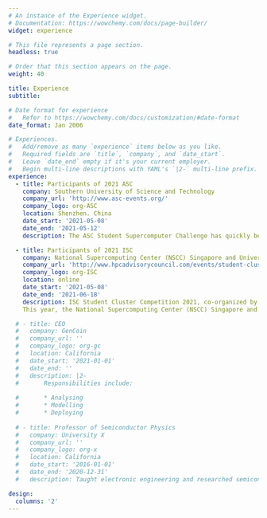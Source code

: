 ```yaml
---
# An instance of the Experience widget.
# Documentation: https://wowchemy.com/docs/page-builder/
widget: experience

# This file represents a page section.
headless: true

# Order that this section appears on the page.
weight: 40

title: Experience
subtitle:

# Date format for experience
#   Refer to https://wowchemy.com/docs/customization/#date-format
date_format: Jan 2006

# Experiences.
#   Add/remove as many `experience` items below as you like.
#   Required fields are `title`, `company`, and `date_start`.
#   Leave `date_end` empty if it's your current employer.
#   Begin multi-line descriptions with YAML's `|2-` multi-line prefix.
experience:
  - title: Participants of 2021 ASC
    company: Southern University of Science and Technology
    company_url: 'http://www.asc-events.org/'
    company_logo: org-ASC
    location: Shenzhen. China
    date_start: '2021-05-08'
    date_end: '2021-05-12'
    description: The ASC Student Supercomputer Challenge has quickly become the world’s largest supercomputing hackathon since first launched in 2012.

  - title: Participants of 2021 ISC
    company: National Supercomputing Center (NSCC) Singapore and University of Toronto
    company_url: 'http://www.hpcadvisorycouncil.com/events/student-cluster-competition/'
    company_logo: org-ISC
    location: online
    date_start: '2021-05-08'
    date_end: '2021-06-18'
    description: ISC Student Cluster Competition 2021, co-organized by the HPC-AI Advisory Council and ISC Group, will take place during the ISC High Performance Conference, virtually on June, 2021.
    This year, the National Supercomputing Center (NSCC) Singapore and University of Toronto has graciously provided us an access to their leading supercomputers to use during the competition, which we will utilize via an online remote access.

  # - title: CEO
  #   company: GenCoin
  #   company_url: ''
  #   company_logo: org-gc
  #   location: California
  #   date_start: '2021-01-01'
  #   date_end: ''
  #   description: |2-
  #       Responsibilities include:
        
  #       * Analysing
  #       * Modelling
  #       * Deploying
        
  # - title: Professor of Semiconductor Physics
  #   company: University X
  #   company_url: ''
  #   company_logo: org-x
  #   location: California
  #   date_start: '2016-01-01'
  #   date_end: '2020-12-31'
  #   description: Taught electronic engineering and researched semiconductor physics.

design:
  columns: '2'
---
```

